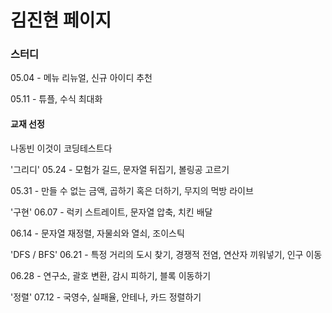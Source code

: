 # 김진현 페이지

### 스터디

05.04 - 메뉴 리뉴얼, 신규 아이디 추천

05.11 - 튜플, 수식 최대화

#### 교재 선정

나동빈 이것이 코딩테스트다

'그리디'
05.24 - 모험가 길드, 문자열 뒤집기, 볼링공 고르기

05.31 - 만들 수 없는 금액, 곱하기 혹은 더하기, 무지의 먹방 라이브

'구현'
06.07 - 럭키 스트레이트, 문자열 압축, 치킨 배달

06.14 - 문자열 재정렬, 자물쇠와 열쇠, 조이스틱

'DFS / BFS'
06.21 - 특정 거리의 도시 찾기, 경쟁적 전염, 연산자 끼워넣기, 인구 이동

06.28 - 연구소, 괄호 변환, 감시 피하기, 블록 이동하기

'정렬'
07.12 - 국영수, 실패율, 안테나, 카드 정렬하기
